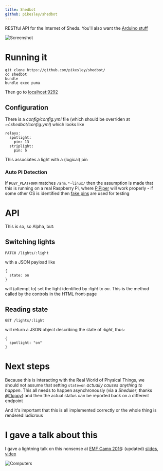 ```yaml
---
title: Shedbot
github: pikesley/shedbot
---
```

RESTful API for the Internet of Sheds. You'll also want the [Arduino stuff](https://github.com/pikesley/relay-puller)

![Screenshot](http://i.imgur.com/UF0jOr5.png)

# Running it

    git clone https://github.com/pikesley/shedbot/
    cd shedbot
    bundle
    bundle exec puma

Then go to [localhost:9292](http://localhost:9292)

## Configuration

There is a _config/config.yml_ file (which should be overriden at _~/.shedbot/config.yml_) which looks like

    relays:
      spotlight:
        pin: 13
      striplight:
        pin: 6

This associates a light with a (logical) pin

### Auto Pi Detection

If `RUBY_PLATFORM` matches `/arm.*-linux/` then the assumption is made that this is running on a real Raspberry Pi, where [PiPiper](https://github.com/jwhitehorn/pi_piper) will work properly - if some other OS is identified then [fake pins](https://github.com/pikesley/shedbot/blob/96b6add4c5bf6dab20293243d32b64fdfab8337f/lib/shedbot/relay.rb#L43-L55) are used for testing

# API

This is so, so Alpha, but:

## Switching lights

    PATCH /lights/:light

with a JSON payload like

    {
      state: on
    }

will (attempt to) set the light identified by _:light_ to _on_. This is the method called by the controls in the HTML front-page

## Reading state

    GET /lights/:light

will return a JSON object describing the state of _:light_, thus:

    {
      spotlight: "on"
    }

# Next steps

Because this is interacting with the Real World of Physical Things, we should not assume that setting `state=on` _actually causes anything to happen_. This all needs to happen asynchronously (via a _Sheduler_, thanks [@floppy](https://github.com/floppy)) and then the actual status can be reported back on a different endpoint

And it's important that this is all implemented correctly or the whole thing is rendered ludicrous

# I gave a talk about this

I gave a lightning talk on this nonsense at [EMF Camp 2016](https://www.emfcamp.org/): (updated) [slides](http://sam.pikesley.org/shedbot/reveal.js/#/),
[video](https://www.youtube.com/watch?v=Dyg5tzi-H4s&feature=youtu.be&t=34m42s)

![Computers](http://i.imgur.com/HxKmjss.jpg)		
